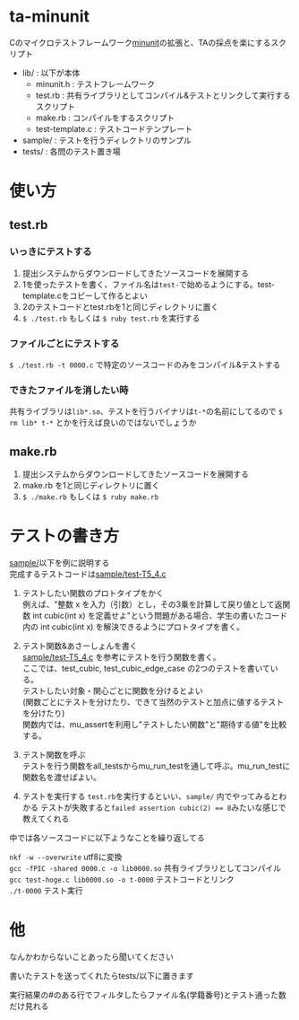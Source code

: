 # ta-minunit
Cのマイクロテストフレームワーク[minunit](http://www.jera.com/techinfo/jtns/jtn002.html)の拡張と、TAの採点を楽にするスクリプト

- lib/ : 以下が本体
    - minunit.h : テストフレームワーク
    - test.rb : 共有ライブラリとしてコンパイル&テストとリンクして実行するスクリプト
    - make.rb : コンパイルをするスクリプト
    - test-template.c : テストコードテンプレート
- sample/ : テストを行うディレクトリのサンプル
- tests/ : 各問のテスト置き場

# 使い方
## test.rb
### いっきにテストする
1. 提出システムからダウンロードしてきたソースコードを展開する
2. 1を使ったテストを書く、ファイル名は`test-`で始めるようにする。test-template.cをコピーして作るとよい
3. 2のテストコードとtest.rbを1と同じディレクトリに置く
4. `$ ./test.rb` もしくは `$ ruby test.rb` を実行する

### ファイルごとにテストする
`$ ./test.rb -t 0000.c` で特定のソースコードのみをコンパイル&テストする

### できたファイルを消したい時
共有ライブラリは`lib*.so`、テストを行うバイナリは`t-*`の名前にしてるので
`$ rm lib* t-*` とかを行えば良いのではないでしょうか

## make.rb
1. 提出システムからダウンロードしてきたソースコードを展開する
2. make.rb を1と同じディレクトリに置く
3. `$ ./make.rb` もしくは `$ ruby make.rb`

# テストの書き方
[sample/](https://github.com/pokutuna/ta-minunit/tree/master/sample)以下を例に説明する  
完成するテストコードは[sample/test-T5_4.c](https://github.com/pokutuna/ta-minunit/blob/master/sample/test-T5_4.c)

1. テストしたい関数のプロトタイプをかく  
例えば、"整数 x を入力（引数）とし，その3乗を計算して戻り値として返関数 int cubic(int x) を定義せよ"という問題がある場合、学生の書いたコード内の int cubic(int x) を解決できるようにプロトタイプを書く。

2. テスト関数&あさーしょんを書く  
[sample/test-T5_4.c](https://github.com/pokutuna/ta-minunit/blob/master/sample/test-T5_4.c)
を参考にテストを行う関数を書く。  
ここでは、test_cubic, test_cubic_edge_case の2つのテストを書いている。  
テストしたい対象・関心ごとに関数を分けるとよい  
(関数ごとにテストを分けたり、できて当然のテストと加点に値するテストを分けたり)  
関数内では、mu_assertを利用し"テストしたい関数"と"期待する値"を比較する。

3. テスト関数を呼ぶ  
テストを行う関数をall_testsからmu_run_testを通して呼ぶ。mu_run_testに関数名を渡せばよい。

4. テストを実行する
`test.rb`を実行するといい、`sample/` 内でやってみるとわかる
テストが失敗すると`failed assertion cubic(2) == 8`みたいな感じで教えてくれる


中では各ソースコードに以下ようなことを繰り返してる

`nkf -w --overwrite` utf8に変換  
`gcc -fPIC -shared 0000.c -o lib0000.so` 共有ライブラリとしてコンパイル  
`gcc test-hoge.c lib0000.so -o t-0000` テストコードとリンク  
`./t-0000`  テスト実行


# 他
なんかわからないことあったら聞いてください


書いたテストを送ってくれたらtests/以下に置きます


実行結果の#のある行でフィルタしたらファイル名(学籍番号)とテスト通った数だけ見れる
